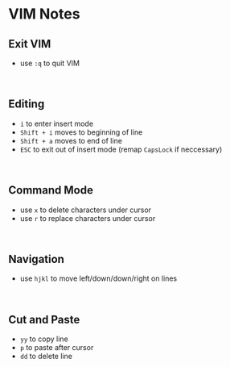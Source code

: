 # VIM Notes

## Exit VIM
- use `:q` to quit VIM

<br>

## Editing
- `i` to enter insert mode
- `Shift + i` moves to beginning of line
- `Shift + a` moves to end of line
- `ESC` to exit out of insert mode (remap `CapsLock` if neccessary)

<br>

## Command Mode
- use `x` to delete characters under cursor
- use `r` to replace characters under cursor

<br>

## Navigation
- use `hjkl` to move left/down/down/right on lines

<br>

## Cut and Paste
- `yy` to copy line
- `p` to paste after cursor
- `dd` to delete line